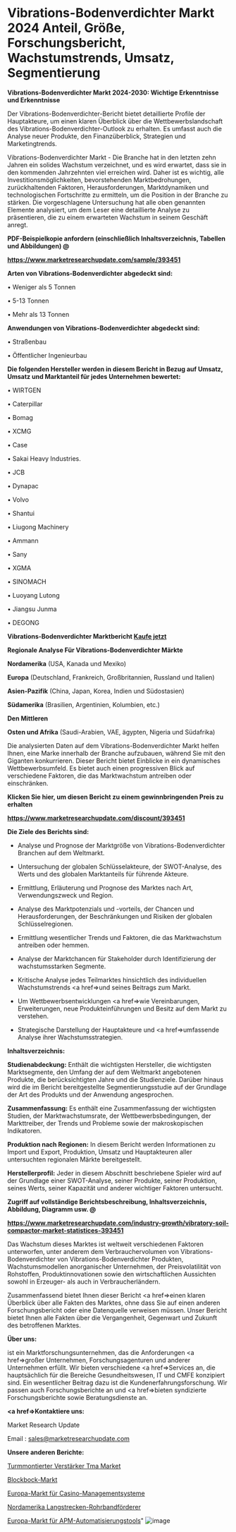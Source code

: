 # Vibrations-Bodenverdichter Markt 2024 Anteil, Größe, Forschungsbericht, Wachstumstrends, Umsatz, Segmentierung

<strong>Vibrations-Bodenverdichter Markt 2024-2030: Wichtige Erkenntnisse und Erkenntnisse</strong>

Der Vibrations-Bodenverdichter-Bericht bietet detaillierte Profile der Hauptakteure, um einen klaren Überblick über die Wettbewerbslandschaft des Vibrations-Bodenverdichter-Outlook zu erhalten. Es umfasst auch die Analyse neuer Produkte, den Finanzüberblick, Strategien und Marketingtrends.

Vibrations-Bodenverdichter Markt - Die Branche hat in den letzten zehn Jahren ein solides Wachstum verzeichnet, und es wird erwartet, dass sie in den kommenden Jahrzehnten viel erreichen wird. Daher ist es wichtig, alle Investitionsmöglichkeiten, bevorstehenden Marktbedrohungen, zurückhaltenden Faktoren, Herausforderungen, Marktdynamiken und technologischen Fortschritte zu ermitteln, um die Position in der Branche zu stärken. Die vorgeschlagene Untersuchung hat alle oben genannten Elemente analysiert, um dem Leser eine detaillierte Analyse zu präsentieren, die zu einem erwarteten Wachstum in seinem Geschäft anregt.



<strong><b>PDF-Beispielkopie anfordern (einschließlich Inhaltsverzeichnis, Tabellen und Abbildungen) @ </b></strong>

<strong><a href=https://www.marketresearchupdate.com/sample/393451>

<strong>https://www.marketresearchupdate.com/sample/393451</u></a></strong></strong>



<strong>Arten von Vibrations-Bodenverdichter abgedeckt sind:</strong>

• Weniger als 5 Tonnen

• 5-13 Tonnen

• Mehr als 13 Tonnen



<strong>Anwendungen von Vibrations-Bodenverdichter abgedeckt sind:</strong>

• Straßenbau

• Öffentlicher Ingenieurbau



<strong>Die folgenden Hersteller werden in diesem Bericht in Bezug auf Umsatz, Umsatz und Marktanteil für jedes Unternehmen bewertet:</strong>

• WIRTGEN

• Caterpillar

• Bomag

• XCMG

• Case

• Sakai Heavy Industries.

• JCB

• Dynapac

• Volvo

• Shantui

• Liugong Machinery

• Ammann

• Sany

• XGMA

• SINOMACH

• Luoyang Lutong

• Jiangsu Junma

• DEGONG



<strong>Vibrations-Bodenverdichter Marktbericht <a href=https://www.marketresearchupdate.com/buynow/393451>Kaufe jetzt</a></strong>



<strong>Regionale Analyse Für Vibrations-Bodenverdichter Märkte</strong>



<strong>Nordamerika</strong> (USA, Kanada und Mexiko)



<strong>Europa</strong> (Deutschland, Frankreich, Großbritannien, Russland und Italien)



<strong>Asien-Pazifik</strong> (China, Japan, Korea, Indien und Südostasien)



<strong>Südamerika</strong> (Brasilien, Argentinien, Kolumbien, etc.)



<strong>Den Mittleren</strong> 

<strong>Osten und Afrika</strong> (Saudi-Arabien, VAE, ägypten, Nigeria und Südafrika)

Die analysierten Daten auf dem Vibrations-Bodenverdichter Markt helfen Ihnen, eine Marke innerhalb der Branche aufzubauen, während Sie mit den Giganten konkurrieren. Dieser Bericht bietet Einblicke in ein dynamisches Wettbewerbsumfeld. Es bietet auch einen progressiven Blick auf verschiedene Faktoren, die das Marktwachstum antreiben oder einschränken.



<strong>Klicken Sie hier, um diesen Bericht zu einem gewinnbringenden Preis zu erhalten
</strong>

<strong><a href=https://www.marketresearchupdate.com/discount/393451>https://www.marketresearchupdate.com/discount/393451</b></u></strong></a>



<strong>Die Ziele des Berichts sind:</strong>

- Analyse und Prognose der Marktgröße von Vibrations-Bodenverdichter Branchen auf dem Weltmarkt.

- Untersuchung der globalen Schlüsselakteure, der SWOT-Analyse, des Werts und des globalen Marktanteils für führende Akteure.

- Ermittlung, Erläuterung und Prognose des Marktes nach Art, Verwendungszweck und Region.

- Analyse des Marktpotenzials und -vorteils, der Chancen und Herausforderungen, der Beschränkungen und Risiken der globalen Schlüsselregionen.

- Ermittlung wesentlicher Trends und Faktoren, die das Marktwachstum antreiben oder hemmen.

- Analyse der Marktchancen für Stakeholder durch Identifizierung der wachstumsstarken Segmente.

- Kritische Analyse jedes Teilmarktes hinsichtlich des individuellen Wachstumstrends <a href=>und</a> seines Beitrags zum Markt.

- Um Wettbewerbsentwicklungen <a href=>wie</a> Vereinbarungen, Erweiterungen, neue Produkteinführungen und Besitz auf dem Markt zu verstehen.

- Strategische Darstellung der Hauptakteure und <a href=>umfas</a>sende Analyse ihrer Wachstumsstrategien.



<strong>Inhaltsverzeichnis:</strong>



<strong>Studienabdeckung:</strong> Enthält die wichtigsten Hersteller, die wichtigsten Marktsegmente, den Umfang der auf dem Weltmarkt angebotenen Produkte, die berücksichtigten Jahre und die Studienziele. Darüber hinaus wird die im Bericht bereitgestellte Segmentierungsstudie auf der Grundlage der Art des Produkts und der Anwendung angesprochen.



<strong>Zusammenfassung:</strong> Es enthält eine Zusammenfassung der wichtigsten Studien, der Marktwachstumsrate, der Wettbewerbsbedingungen, der Markttreiber, der Trends und Probleme sowie der makroskopischen Indikatoren.



<strong>Produktion nach Regionen:</strong> In diesem Bericht werden Informationen zu Import und Export, Produktion, Umsatz und Hauptakteuren aller untersuchten regionalen Märkte bereitgestellt.



<strong>Herstellerprofil:</strong> Jeder in diesem Abschnitt beschriebene Spieler wird auf der Grundlage einer SWOT-Analyse, seiner Produkte, seiner Produktion, seines Werts, seiner Kapazität und anderer wichtiger Faktoren untersucht.



<strong><b>Zugriff auf vollständige Berichtsbeschreibung, Inhaltsverzeichnis, Abbildung, Diagramm usw. @ </b></strong>

<strong><a href=https://www.marketresearchupdate.com/industry-growth/vibratory-soil-compactor-market-statistices-393451>https://www.marketresearchupdate.com/industry-growth/vibratory-soil-compactor-market-statistices-393451</a></strong>

Das Wachstum dieses Marktes ist weltweit verschiedenen Faktoren unterworfen, unter anderem dem Verbrauchervolumen von Vibrations-Bodenverdichter von Vibrations-Bodenverdichter Produkten, Wachstumsmodellen anorganischer Unternehmen, der Preisvolatilität von Rohstoffen, Produktinnovationen sowie den wirtschaftlichen Aussichten sowohl in Erzeuger- als auch in Verbraucherländern.

Zusammenfassend bietet Ihnen dieser Bericht <a href=>einen</a> klaren Überblick über alle Fakten des Marktes, ohne dass Sie auf einen anderen Forschungsbericht oder eine Datenquelle verweisen müssen. Unser Bericht bietet Ihnen alle Fakten über die Vergangenheit, Gegenwart und Zukunft des betroffenen Marktes.



<strong>Über uns:</strong>

 ist ein Marktforschungsunternehmen, das die Anforderungen <a href=>großer</a> Unternehmen, Forschungsagenturen und anderer Unternehmen erfüllt. Wir bieten verschiedene <a href=>Services</a> an, die hauptsächlich für die Bereiche Gesundheitswesen, IT und CMFE konzipiert sind. Ein wesentlicher Beitrag dazu ist die Kundenerfahrungsforschung. Wir passen auch Forschungsberichte an und <a href=>bieten</a> syndizierte Forschungsberichte sowie Beratungsdienste an.



<strong><a href=>Kontaktiere uns:</a></strong>

Market Research Update

Email : sales@marketresearchupdate.com



<strong>Unsere anderen Berichte:</strong>

<a href=https://www.linkedin.com/pulse/tower-mounted-amplifier-tma-market-has-huge-growth-industry>Turmmontierter Verstärker Tma Market</a>

<a href=https://www.linkedin.com/pulse/blockbock-market-research-report-reveals>Blockbock-Markt</a>

<a href=https://www.linkedin.com/pulse/europe-casino-management-system-market-size-growth>Europa-Markt für Casino-Managementsysteme</a>

<a href=https://www.linkedin.com/pulse/north-america-long-distance-belt-pipe-conveyor>Nordamerika Langstrecken-Rohrbandförderer</a>

<a href=https://www.linkedin.com/pulse/europe-apm-automation-tools-market-size-scope>Europa-Markt für APM-Automatisierungstools</a>"
![image](https://github.com/meghapanth/markettrends/assets/163847665/39a8f9fe-8d6a-44d1-9cd1-998883ccfaf6)
